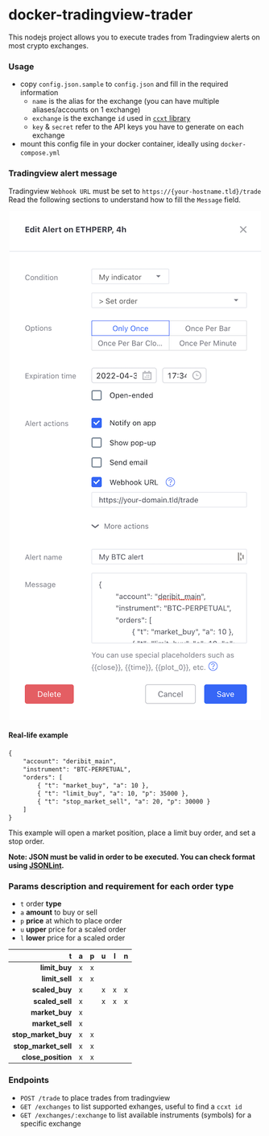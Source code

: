 # docker-tradingview-trader

This nodejs project allows you to execute trades from Tradingview alerts on most crypto exchanges.

### Usage

* copy `config.json.sample` to `config.json` and fill in the required information
	* `name` is the alias for the exchange (you can have multiple aliases/accounts on 1 exchange)
	* `exchange` is the exchange `id` used in [`ccxt` library](https://github.com/ccxt/ccxt/wiki/Exchange-Markets)
	* `key` & `secret` refer to the API keys you have to generate on each exchange
* mount this config file in your docker container, ideally using `docker-compose.yml`

### Tradingview alert message

Tradingview `Webhook URL` must be set to `https://{your-hostname.tld}/trade`
Read the following sections to understand how to fill the `Message` field.

<div align="center">

![Tradingview alert panel](images/tradingview-alert-panel.png "Tradingview alert panel")

</div>

#### Real-life example

```
{
	"account": "deribit_main",
	"instrument": "BTC-PERPETUAL",
	"orders": [
		{ "t": "market_buy", "a": 10 },
		{ "t": "limit_buy", "a": 10, "p": 35000 },
		{ "t": "stop_market_sell", "a": 20, "p": 30000 }
	]
}
``` 

This example will open a market position, place a limit buy order, and set a stop order.

**Note: JSON must be valid in order to be executed. You can check format using [JSONLint](https://jsonlint.com/).**

### Params description and requirement for each order type

* `t` order **type**
* `a` **amount** to buy or sell
* `p` **price** at which to place order
* `u` **upper** price for a scaled order
* `l` **lower** price for a scaled order

|                    t |  a  |  p  |  u  |  l  |  n  |
|---------------------:|:---:|:---:|:---:|:---:|:---:|
|        **limit_buy** |  x  |  x  |     |     |     |
|       **limit_sell** |  x  |  x  |     |     |     |
|       **scaled_buy** |  x  |     |  x  |  x  |  x  |
|      **scaled_sell** |  x  |     |  x  |  x  |  x  |
|       **market_buy** |  x  |     |     |     |     |
|      **market_sell** |  x  |     |     |     |     |
|  **stop_market_buy** |  x  |  x  |     |     |     |
| **stop_market_sell** |  x  |  x  |     |     |     |
|   **close_position** |  x  |  x  |     |     |     |


### Endpoints

* `POST /trade` to place trades from tradingview
* `GET /exchanges` to list supported exhanges, useful to find a `ccxt id` 
* `GET /exchanges/:exchange` to list available instruments (symbols) for a specific exchange

